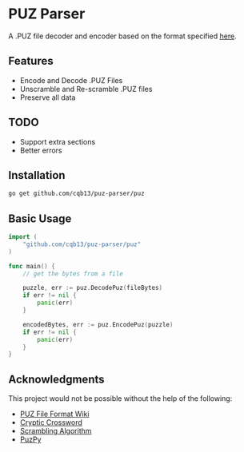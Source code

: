 # PUZ Parser

A .PUZ file decoder and encoder based on the format specified [here](https://code.google.com/archive/p/puz/wikis/FileFormat.wiki).

## Features

- Encode and Decode .PUZ Files
- Unscramble and Re-scramble .PUZ files
- Preserve all data

## TODO

- Support extra sections
- Better errors

## Installation

```sh
go get github.com/cqb13/puz-parser/puz
```

## Basic Usage

```go
import (
    "github.com/cqb13/puz-parser/puz"
)

func main() {
    // get the bytes from a file

    puzzle, err := puz.DecodePuz(fileBytes)
    if err != nil {
		panic(err)
    }

    encodedBytes, err := puz.EncodePuz(puzzle)
    if err != nil {
		panic(err)
    }
}

```

## Acknowledgments

This project would not be possible without the help of the following:

- [PUZ File Format Wiki](https://code.google.com/archive/p/puz/wikis/FileFormat.wiki)
- [Cryptic Crossword](https://www.muppetlabs.com/~breadbox/txt/acre.html)
- [Scrambling Algorithm](https://www.muppetlabs.com/~breadbox/txt/scramble-c.txt)
- [PuzPy](https://github.com/alexdej/puzpy)
